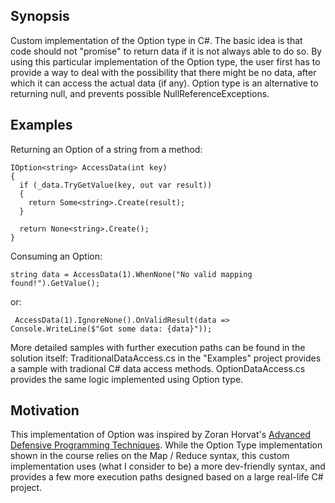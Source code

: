 ## Synopsis
Custom implementation of the Option type in C#.
The basic idea is that code should not "promise" to return data if it is not always able to do so. By using this particular implementation of the Option type, 
the user first has to provide a way to deal with the possibility that there might be no data, after which it can access the actual data (if any). 
Option type is an alternative to returning null, and prevents possible NullReferenceExceptions. 
## Examples
Returning an Option of a string from a method: 
```
IOption<string> AccessData(int key)
{
  if (_data.TryGetValue(key, out var result))
  {
  	return Some<string>.Create(result);
  }
  
  return None<string>.Create();
}
```
Consuming an Option: 
```
string data = AccessData(1).WhenNone("No valid mapping found!").GetValue();

```
or:

```
 AccessData(1).IgnoreNone().OnValidResult(data => Console.WriteLine($"Got some data: {data}"));
```

More detailed samples with further execution paths can be found in the solution itself:
TraditionalDataAccess.cs in the "Examples" project provides a sample with tradional C# data access methods.
OptionDataAccess.cs provides the same logic implemented using Option<T> type. 

## Motivation
This implementation of Option was inspired by Zoran Horvat's [Advanced Defensive Programming Techniques](https://app.pluralsight.com/library/courses/advanced-defensive-programming-techniques/table-of-contents). 
While the Option Type implementation shown in the course relies on the Map / Reduce syntax, this custom 
implementation uses (what I consider to be) a more dev-friendly syntax, and provides a few more execution paths designed based on a large real-life C# project.
